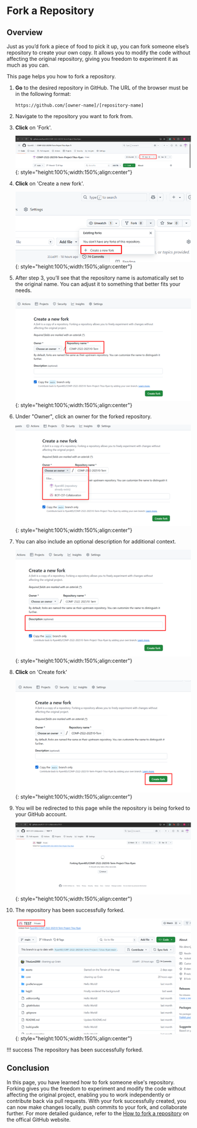 Fork a Repository
==

## Overview
Just as you’d fork a piece of food to pick it up, you can fork someone else’s repository to create your own copy.
It allows you to modify the code without affecting the original repository, giving you freedom to experiment it as much as you can.

This page helps you how to fork a repository.

1. **Go** to the desired repository in GitHub.
   The URL of the browser must be in the following format:
   ```
   https://github.com/[owner-name]/[repository-name]
   ```

2. Navigate to the repository you want to fork from.

3. **Click** on 'Fork'.

    ![forking](img/forking.png){: style="height:100%;width:150%;align:center"}

4. **Click** on 'Create a new fork'.

    ![create fork](img/create_fork.png){: style="height:100%;width:150%;align:center"}

5. After step 3, you’ll see that the repository name is automatically set to the original name. You can adjust it to something that better fits your needs.

    ![set name](img/repo_name.png){: style="height:100%;width:150%;align:center"}

6. Under "Owner", click an owner for the forked repository.

    ![owner](img/owner.png){: style="height:100%;width:150%;align:center"}

7. You can also include an optional description for additional context.

    ![description](img/description.png){: style="height:100%;width:150%;align:center"}

8. **Click** on 'Create fork'

    ![description](img/create_fork2.png){: style="height:100%;width:150%;align:center"}

9. You will be redirected to this page while the repository is being forked to your GitHub account.

    ![in progress](img/in_progress.png){: style="height:100%;width:150%;align:center"}

10. The repository has been successfully forked.

    ![completed](img/fork_completed.png){: style="height:100%;width:150%;align:center"}


!!! success
    The repository has been successfully forked.


## Conclusion
In this page, you have learned how to fork someone else's repository. Forking gives you the freedom to experiment and modify the code without affecting the original project, enabling you to work independently or contribute back via pull requests. With your fork successfully created, you can now make changes locally, push commits to your fork, and collaborate further. For more detailed guidance, refer to the  [How to fork a repository](https://docs.github.com/en/pull-requests/collaborating-with-pull-requests/working-with-forks/fork-a-repo) on the offical GitHub website.


